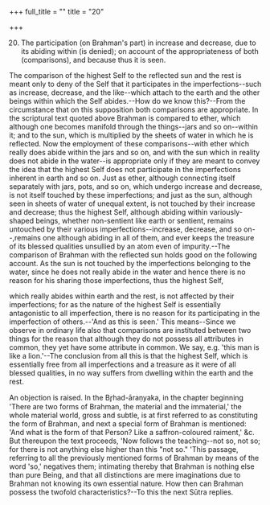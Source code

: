 +++
full_title = ""
title = "20"

+++


20. The participation (on Brahman's part) in increase and decrease, due to its abiding within (is denied); on account of the appropriateness of both (comparisons), and because thus it is seen.

The comparison of the highest Self to the reflected sun and the rest is meant only to deny of the Self that it participates in the imperfections--such as increase, decrease, and the like--which attach to the earth and the other beings within which the Self abides.--How do we know this?--From the circumstance that on this supposition both comparisons are appropriate. In the scriptural text quoted above Brahman is compared to ether, which although one becomes manifold through the things--jars and so on--within it; and to the sun, which is multiplied by the sheets of water in which he is reflected. Now the employment of these comparisons--with ether which really does abide within the jars and so on, and with the sun which in reality does not abide in the water--is appropriate only if they are meant to convey the idea that the highest Self does not participate in the imperfections inherent in earth and so on. Just as ether, although connecting itself separately with jars, pots, and so on, which undergo increase and decrease, is not itself touched by these imperfections; and just as the sun, although seen in sheets of water of unequal extent, is not touched by their increase and decrease; thus the highest Self, although abiding within variously-shaped beings, whether non-sentient like earth or sentient, remains untouched by their various imperfections--increase, decrease, and so on--,remains one although abiding in all of them, and ever keeps the treasure of its blessed qualities unsullied by an atom even of impurity.--The comparison of Brahman with the reflected sun holds good on the following account. As the sun is not touched by the imperfections belonging to the water, since he does not really abide in the water and hence there is no reason for his sharing those imperfections, thus the highest Self,

which really abides within earth and the rest, is not affected by their imperfections; for as the nature of the highest Self is essentially antagonistic to all imperfection, there is no reason for its participating in the imperfection of others.--'And as this is seen.' This means--Since we observe in ordinary life also that comparisons are instituted between two things for the reason that although they do not possess all attributes in common, they yet have some attribute in common. We say, e.g. 'this man is like a lion.'--The conclusion from all this is that the highest Self, which is essentially free from all imperfections and a treasure as it were of all blessed qualities, in no way suffers from dwelling within the earth and the rest.

An objection is raised. In the Br̥had-āraṇyaka, in the chapter beginning 'There are two forms of Brahman, the material and the immaterial,' the whole material world, gross and subtle, is at first referred to as constituting the form of Brahman, and next a special form of Brahman is mentioned: 'And what is the form of that Person? Like a saffron-coloured raiment,' &c. But thereupon the text proceeds, 'Now follows the teaching--not so, not so; for there is not anything else higher than this "not so." 'This passage, referring to all the previously mentioned forms of Brahman by means of the word 'so,' negatives them; intimating thereby that Brahman is nothing else than pure Being, and that all distinctions are mere imaginations due to Brahman not knowing its own essential nature. How then can Brahman possess the twofold characteristics?--To this the next Sūtra replies.

